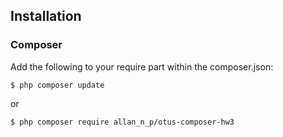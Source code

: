 ## Installation

### Composer

Add the following to your require part within the composer.json:

```batch
$ php composer update
```

or

```
$ php composer require allan_n_p/otus-composer-hw3
```
